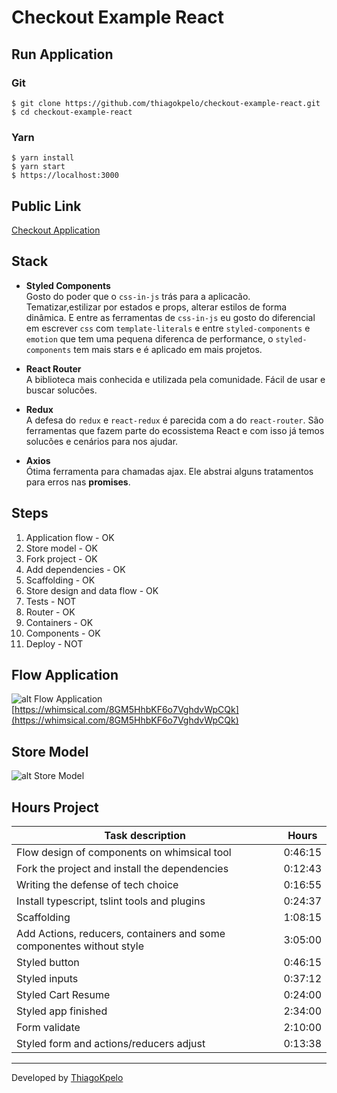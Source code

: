 # Checkout Example React

## Run Application

### Git

`$ git clone https://github.com/thiagokpelo/checkout-example-react.git`  
`$ cd checkout-example-react`  

### Yarn

`$ yarn install`  
`$ yarn start`  
`$ https://localhost:3000`

## Public Link

[Checkout Application](https://thiagokpelo.github.io/checkout-example-react)

## Stack

- **Styled Components**  
  Gosto do poder que o `css-in-js` trás para a aplicacão. Tematizar,estilizar por estados e props, alterar estilos de forma dinâmica. E entre as ferramentas de `css-in-js` eu gosto do diferencial em escrever `css` com `template-literals` e entre `styled-components` e `emotion` que tem uma pequena diferenca de performance, o `styled-components` tem mais stars e é aplicado em mais projetos.

- **React Router**  
  A biblioteca mais conhecida e utilizada pela comunidade. Fácil de usar e buscar solucões.

- **Redux**  
  A defesa do `redux` e `react-redux` é parecida com a do `react-router`. São ferramentas que fazem parte do ecossistema React e com isso já temos solucões e cenários para nos ajudar.

- **Axios**  
  Ótima ferramenta para chamadas ajax. Ele abstrai alguns tratamentos para erros nas __promises__.

## Steps

1. Application flow - OK
2. Store model - OK
3. Fork project - OK
4. Add dependencies - OK
5. Scaffolding - OK
6. Store design and data flow - OK
7. Tests - NOT
8. Router - OK
9. Containers - OK
10. Components - OK
11. Deploy - NOT

## Flow Application

![alt Flow Application](https://i.ibb.co/748JBYC/Screen-Shot-2019-05-27-at-17-41-58.png)
[https://whimsical.com/8GM5HhbKF6o7VghdvWpCQk](https://whimsical.com/8GM5HhbKF6o7VghdvWpCQk)


## Store Model

![alt Store Model](https://i.ibb.co/FHzhD22/Screen-Shot-2019-05-27-at-11-22-02.png)

## Hours Project

| Task description                                                     | Hours   |
|--------------------------------------------------------------------- | ------- |
| Flow design of components on whimsical tool                          | 0:46:15 |
| Fork the project and install the dependencies                        | 0:12:43 |
| Writing the defense of tech choice                                   | 0:16:55 |
| Install typescript, tslint tools and plugins                         | 0:24:37 |
| Scaffolding                                                          | 1:08:15 |
| Add Actions, reducers, containers and some componentes without style | 3:05:00 |
| Styled button                                                        | 0:46:15 |
| Styled inputs                                                        | 0:37:12 |
| Styled Cart Resume                                                   | 0:24:00 |
| Styled app finished                                                  | 2:34:00 |
| Form validate                                                        | 2:10:00 |
| Styled form and actions/reducers adjust                              | 0:13:38 |

-----

Developed by [ThiagoKpelo](https://thiagokpelo.dev)
